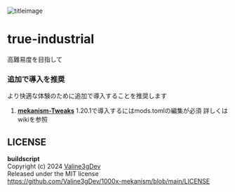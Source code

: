 ![titleimage](true-industrial/images/minecraft_title.png)
# true-industrial
高難易度を目指して  
### 追加で導入を推奨  
より快適な体験のために追加で導入することを推奨します  
 1. [**mekanism-Tweaks**](https://www.curseforge.com/minecraft/mc-mods/mekanism-tweaks) 1.20.1で導入するにはmods.tomlの編集が必須 詳しくはwikiを参照
## LICENSE  
**buildscript**  
Copyright (c) 2024 [Valine3gDev](https://github.com/Valine3gDev)  
Released under the MIT license   
https://github.com/Valine3gDev/1000x-mekanism/blob/main/LICENSE